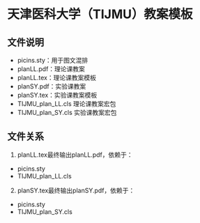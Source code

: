 # 天津医科大学（TIJMU）教案模板

## 文件说明
* picins.sty：用于图文混排
* planLL.pdf：理论课教案
* planLL.tex：理论课教案模板
* planSY.pdf：实验课教案
* planSY.tex：实验课教案模板
* TIJMU_plan_LL.cls	理论课教案宏包
* TIJMU_plan_SY.cls	实验课教案宏包

## 文件关系
1. planLL.tex最终输出planLL.pdf，依赖于：
  * picins.sty
  * TIJMU_plan_LL.cls
2. planSY.tex最终输出planSY.pdf，依赖于：
  * picins.sty
  * TIJMU_plan_SY.cls
